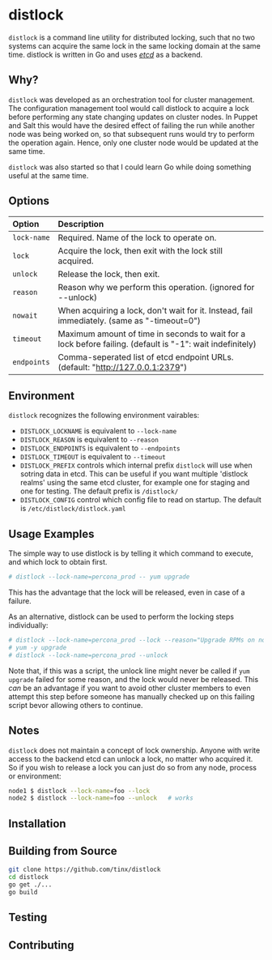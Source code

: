 # distlock

`distlock` is a command line utility for distributed locking, such that
no two systems can acquire the same lock in the same locking domain
at the same time. distlock is written in Go and uses
[*etcd*](https://github.com/coreos/etcd) as a backend.

## Why?

`distlock` was developed as an orchestration tool for cluster management.
The configuration management tool would call distlock to acquire a
lock before performing any state changing updates on cluster nodes.
In Puppet and Salt this would have the desired effect of failing the
run while another node was being worked on, so that subsequent runs
would try to perform the operation again. Hence, only one cluster
node would be updated at the same time.

`distlock` was also started so that I could learn Go while doing something
useful at the same time.

## Options

| Option      | Description |
| :---        | :--- |
| `lock-name` | Required. Name of the lock to operate on. |
| `lock`      | Acquire the lock, then exit with the lock still acquired. |
| `unlock`    | Release the lock, then exit. |
| `reason`    | Reason why we perform this operation. (ignored for --unlock) |
| `nowait`    | When acquiring a lock, don't wait for it. Instead, fail immediately. (same as "-timeout=0") |
| `timeout`   | Maximum amount of time in seconds to wait for a lock before failing. (default is "-1": wait indefinitely) |
| `endpoints` | Comma-seperated list of etcd endpoint URLs. (default: "http://127.0.0.1:2379") |

## Environment

`distlock` recognizes the following environment vairables:

 - `DISTLOCK_LOCKNAME` is equivalent to `--lock-name`
 - `DISTLOCK_REASON` is equivalent to `--reason`
 - `DISTLOCK_ENDPOINTS` is equivalent to `--endpoints`
 - `DISTLOCK_TIMEOUT` is equivalent to `--timeout`
 - `DISTLOCK_PREFIX` controls which internal prefix `distlock` will use when sotring data in etcd. This can be useful if you want multiple 'distlock realms' using the same etcd cluster, for example one for staging and one for testing. The default prefix is `/distlock/`
 - `DISTLOCK_CONFIG` control which config file to read on startup. The default is `/etc/distlock/distlock.yaml`

## Usage Examples

The simple way to use distlock is by telling it which command to
execute, and which lock to obtain first.

```sh
# distlock --lock-name=percona_prod -- yum upgrade
```

This has the advantage that the lock will be released, even in case
of a failure.

As an alternative, distlock can be used to perform the locking steps
individually:

```sh
# distlock --lock-name=percona_prod --lock --reason="Upgrade RPMs on node-3"
# yum -y upgrade
# distlock --lock-name=percona_prod --unlock
```

Note that, if this was a script, the unlock line might never be called
if `yum upgrade` failed for some reason, and the lock would never be
released. This *can* be an advantage if you want to avoid other cluster
members to even attempt this step before someone has manually checked
up on this failing script bevor allowing others to continue.

## Notes

`distlock` does not maintain a concept of lock ownership. Anyone with
write access to the backend etcd can unlock a lock, no matter who
acquired it. So if you wish to release a lock you can just do so
from any node, process or environment:

```sh
node1 $ distlock --lock-name=foo --lock
node2 $ distlock --lock-name=foo --unlock   # works
```

## Installation

## Building from Source

```sh
git clone https://github.com/tinx/distlock
cd distlock
go get ./...
go build
```

## Testing

## Contributing

